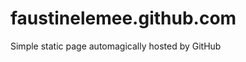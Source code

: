 faustinelemee.github.com
========================

Simple static page automagically hosted by GitHub
